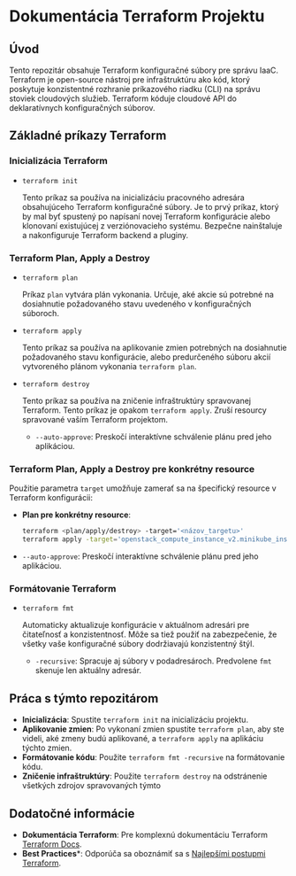 # Dokumentácia Terraform Projektu

## Úvod

Tento repozitár obsahuje Terraform konfiguračné súbory pre správu IaaC. Terraform je open-source nástroj pre infraštruktúru ako kód, ktorý poskytuje konzistentné rozhranie príkazového riadku (CLI) na správu stoviek cloudových služieb. Terraform kóduje cloudové API do deklaratívnych konfiguračných súborov.

## Základné príkazy Terraform

### Inicializácia Terraform

- `terraform init`

  Tento príkaz sa používa na inicializáciu pracovného adresára obsahujúceho Terraform konfiguračné súbory. Je to prvý príkaz, ktorý by mal byť spustený po napísaní novej Terraform konfigurácie alebo klonovaní existujúcej z verziónovacieho systému. Bezpečne nainštaluje a nakonfiguruje Terraform backend a pluginy.

### Terraform Plan, Apply a Destroy

- `terraform plan`

  Príkaz `plan` vytvára plán vykonania. Určuje, aké akcie sú potrebné na dosiahnutie požadovaného stavu uvedeného v konfiguračných súboroch.

- `terraform apply`

  Tento príkaz sa používa na aplikovanie zmien potrebných na dosiahnutie požadovaného stavu konfigurácie, alebo predurčeného súboru akcií vytvoreného plánom vykonania `terraform plan`.

- `terraform destroy`

  Tento príkaz sa používa na zničenie infraštruktúry spravovanej Terraform. Tento príkaz je opakom `terraform apply`. Zruší resourcy spravované vaším Terraform projektom.

  - `--auto-approve`: Preskočí interaktívne schválenie plánu pred jeho aplikáciou.

### Terraform Plan, Apply a Destroy pre konkrétny resource

Použitie parametra `target` umožňuje zamerať sa na špecifický resource v Terraform konfigurácii:

- **Plan pre konkrétny resource**: 
  ```sh
  terraform <plan/apply/destroy> -target='<názov_targetu>'
  terraform apply -target='openstack_compute_instance_v2.minikube_instance'

- `--auto-approve`: Preskočí interaktívne schválenie plánu pred jeho aplikáciou.

### Formátovanie Terraform

- `terraform fmt`

  Automaticky aktualizuje konfigurácie v aktuálnom adresári pre čitateľnosť a konzistentnosť. Môže sa tiež použiť na zabezpečenie, že všetky vaše konfiguračné súbory dodržiavajú konzistentný štýl.

  - `-recursive`: Spracuje aj súbory v podadresároch. Predvolene `fmt` skenuje len aktuálny adresár.

## Práca s týmto repozitárom

- **Inicializácia**: Spustite `terraform init` na inicializáciu projektu.
- **Aplikovanie zmien**: Po vykonaní zmien spustite `terraform plan`, aby ste videli, aké zmeny budú aplikované, a `terraform apply` na aplikáciu týchto zmien.
- **Formátovanie kódu**: Použite `terraform fmt -recursive` na formátovanie kódu.
- **Zničenie infraštruktúry**: Použite `terraform destroy` na odstránenie všetkých zdrojov spravovaných týmto

## Dodatočné informácie

- **Dokumentácia Terraform**: Pre komplexnú dokumentáciu Terraform [Terraform Docs](https://www.terraform.io/docs).
- **Best Practices***: Odporúča sa oboznámiť sa s [Najlepšími postupmi Terraform](https://www.terraform-best-practices.com/).
